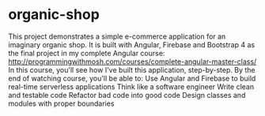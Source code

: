 # organic-shop
This project demonstrates a simple e-commerce application for an imaginary organic shop. It is built with Angular, Firebase and Bootstrap 4 as the final project in my complete Angular course:  http://programmingwithmosh.com/courses/complete-angular-master-class/  In this course, you'll see how I've built this application, step-by-step.  By the end of watching course, you'll be able to:  Use Angular and Firebase to build real-time serverless applications Think like a software engineer Write clean and testable code Refactor bad code into good code Design classes and modules with proper boundaries
